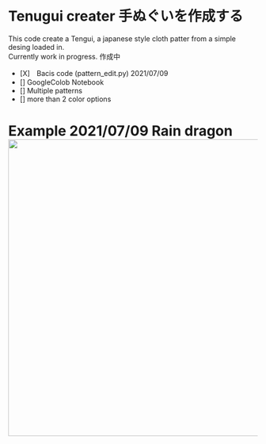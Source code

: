 # Tenugui creater 手ぬぐいを作成する
This code create a Tengui, a japanese style cloth patter from a simple desing loaded in.
<br>
Currently work in progress. 作成中
<br>

* [X]　Bacis code (pattern_edit.py) 2021/07/09
* []  GoogleColob Notebook
* []  Multiple patterns 
* []  more than 2 color options 

<h1> Example 2021/07/09 Rain dragon
<img src="/test_pic/Tengui_raindragon.png" width="600">